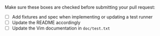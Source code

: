 Make sure these boxes are checked before submitting your pull request:

- [ ] Add fixtures and spec when implementing or updating a test runner
- [ ] Update the README accordingly
- [ ] Update the Vim documentation in `doc/test.txt`
